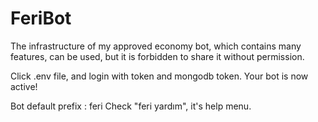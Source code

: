 # FeriBot
 The infrastructure of my approved economy bot, which contains many features, can be used, but it is forbidden to share it without permission.
 
 Click .env file, and login with token and mongodb token.
 Your bot is now active! 
 
 Bot default prefix : feri
 Check "feri yardım", it's help menu.
